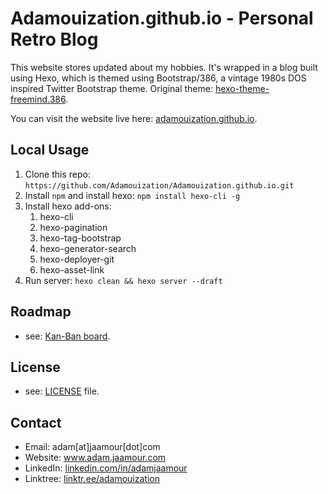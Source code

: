 Adamouization.github.io - Personal Retro Blog
=======================

This website stores updated about my hobbies. It's wrapped in a blog built using Hexo, which is themed using Bootstrap/386, a vintage 1980s DOS inspired Twitter Bootstrap theme. Original theme: [hexo-theme-freemind.386](https://github.com/blackshow/hexo-theme-freemind.386).

You can visit the website live here: [adamouization.github.io](https://adamouization.github.io/).

## Local Usage

1. Clone this repo: `https://github.com/Adamouization/Adamouization.github.io.git`
2. Install `npm` and install hexo: `npm install hexo-cli -g`
3. Install hexo add-ons:
   1. hexo-cli
   2. hexo-pagination
   3. hexo-tag-bootstrap
   4. hexo-generator-search
   5. hexo-deployer-git
   6. hexo-asset-link
4. Run server: `hexo clean && hexo server --draft`

## Roadmap
* see: [Kan-Ban board](https://github.com/users/Adamouization/projects/3).

## License 
* see: [LICENSE](https://github.com/Adamouization/Adamouization.github.io/blob/master/LICENSE) file.

## Contact
* Email: adam[at]jaamour[dot]com
* Website: www.adam.jaamour.com
* LinkedIn: [linkedin.com/in/adamjaamour](https://www.linkedin.com/in/adamjaamour/)
* Linktree: [linktr.ee/adamouization](https://linktr.ee/adamouization)
